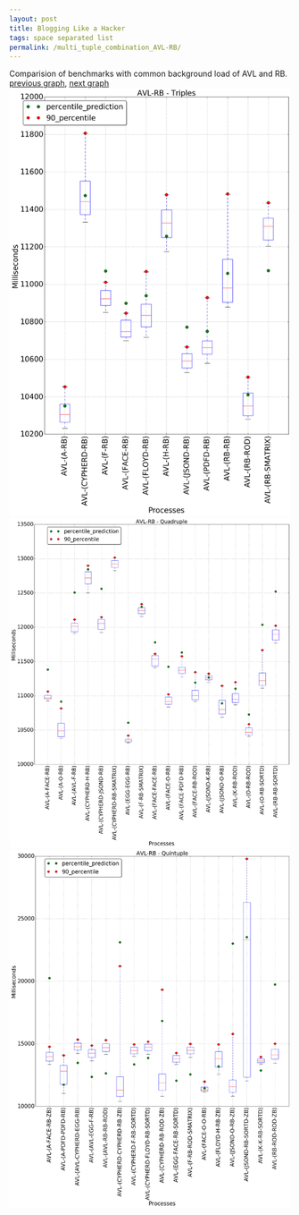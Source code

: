```yaml
---
layout: post
title: Blogging Like a Hacker
tags: space separated list
permalink: /multi_tuple_combination_AVL-RB/
---
```


Comparision of benchmarks with common background load of AVL and RB.
[previous graph](./multi_tuple_combination_AVL-PDFD/), [next graph](./multi_tuple_combination_AVL-ROD/)
<img src="./images/triple/AVL/AVL-RB_box.png" alt="graph figure"><img src="./images/quadruple/AVL/AVL-RB_box.png" alt="graph figure"><img src="./images/quintuple/AVL/AVL-RB_box.png" alt="graph figure">